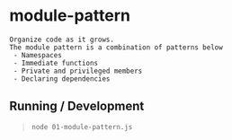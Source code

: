 module-pattern
==============

```
Organize code as it grows.
The module pattern is a combination of patterns below
 - Namespaces
 - Immediate functions
 - Private and privileged members
 - Declaring dependencies
```

## Running / Development

> `node 01-module-pattern.js`
